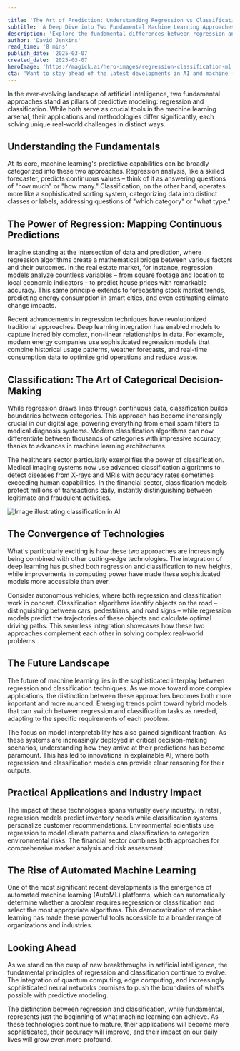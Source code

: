```yaml
---

title: 'The Art of Prediction: Understanding Regression vs Classification in Machine Learning'
subtitle: 'A Deep Dive into Two Fundamental Machine Learning Approaches'
description: 'Explore the fundamental differences between regression and classification in machine learning, from their basic principles to cutting-edge applications. Learn how these approaches are shaping the future of AI across industries, from healthcare to autonomous vehicles.'
author: 'David Jenkins'
read_time: '8 mins'
publish_date: '2025-03-07'
created_date: '2025-03-07'
heroImage: 'https://magick.ai/hero-images/regression-classification-ml.jpg'
cta: 'Want to stay ahead of the latest developments in AI and machine learning? Follow us on LinkedIn for regular insights, expert analysis, and breaking news in the world of artificial intelligence!'
---
```


In the ever-evolving landscape of artificial intelligence, two fundamental approaches stand as pillars of predictive modeling: regression and classification. While both serve as crucial tools in the machine learning arsenal, their applications and methodologies differ significantly, each solving unique real-world challenges in distinct ways.

## Understanding the Fundamentals

At its core, machine learning's predictive capabilities can be broadly categorized into these two approaches. Regression analysis, like a skilled forecaster, predicts continuous values – think of it as answering questions of "how much" or "how many." Classification, on the other hand, operates more like a sophisticated sorting system, categorizing data into distinct classes or labels, addressing questions of "which category" or "what type."

## The Power of Regression: Mapping Continuous Predictions

Imagine standing at the intersection of data and prediction, where regression algorithms create a mathematical bridge between various factors and their outcomes. In the real estate market, for instance, regression models analyze countless variables – from square footage and location to local economic indicators – to predict house prices with remarkable accuracy. This same principle extends to forecasting stock market trends, predicting energy consumption in smart cities, and even estimating climate change impacts.

Recent advancements in regression techniques have revolutionized traditional approaches. Deep learning integration has enabled models to capture incredibly complex, non-linear relationships in data. For example, modern energy companies use sophisticated regression models that combine historical usage patterns, weather forecasts, and real-time consumption data to optimize grid operations and reduce waste.

## Classification: The Art of Categorical Decision-Making

While regression draws lines through continuous data, classification builds boundaries between categories. This approach has become increasingly crucial in our digital age, powering everything from email spam filters to medical diagnosis systems. Modern classification algorithms can now differentiate between thousands of categories with impressive accuracy, thanks to advances in machine learning architectures.

The healthcare sector particularly exemplifies the power of classification. Medical imaging systems now use advanced classification algorithms to detect diseases from X-rays and MRIs with accuracy rates sometimes exceeding human capabilities. In the financial sector, classification models protect millions of transactions daily, instantly distinguishing between legitimate and fraudulent activities.

![Image illustrating classification in AI](https://i.magick.ai/PIXE/1738406181100_magick_img.webp)

## The Convergence of Technologies

What's particularly exciting is how these two approaches are increasingly being combined with other cutting-edge technologies. The integration of deep learning has pushed both regression and classification to new heights, while improvements in computing power have made these sophisticated models more accessible than ever.

Consider autonomous vehicles, where both regression and classification work in concert. Classification algorithms identify objects on the road – distinguishing between cars, pedestrians, and road signs – while regression models predict the trajectories of these objects and calculate optimal driving paths. This seamless integration showcases how these two approaches complement each other in solving complex real-world problems.

## The Future Landscape

The future of machine learning lies in the sophisticated interplay between regression and classification techniques. As we move toward more complex applications, the distinction between these approaches becomes both more important and more nuanced. Emerging trends point toward hybrid models that can switch between regression and classification tasks as needed, adapting to the specific requirements of each problem.

The focus on model interpretability has also gained significant traction. As these systems are increasingly deployed in critical decision-making scenarios, understanding how they arrive at their predictions has become paramount. This has led to innovations in explainable AI, where both regression and classification models can provide clear reasoning for their outputs.

## Practical Applications and Industry Impact

The impact of these technologies spans virtually every industry. In retail, regression models predict inventory needs while classification systems personalize customer recommendations. Environmental scientists use regression to model climate patterns and classification to categorize environmental risks. The financial sector combines both approaches for comprehensive market analysis and risk assessment.

## The Rise of Automated Machine Learning

One of the most significant recent developments is the emergence of automated machine learning (AutoML) platforms, which can automatically determine whether a problem requires regression or classification and select the most appropriate algorithms. This democratization of machine learning has made these powerful tools accessible to a broader range of organizations and industries.

## Looking Ahead

As we stand on the cusp of new breakthroughs in artificial intelligence, the fundamental principles of regression and classification continue to evolve. The integration of quantum computing, edge computing, and increasingly sophisticated neural networks promises to push the boundaries of what's possible with predictive modeling.

The distinction between regression and classification, while fundamental, represents just the beginning of what machine learning can achieve. As these technologies continue to mature, their applications will become more sophisticated, their accuracy will improve, and their impact on our daily lives will grow even more profound.
